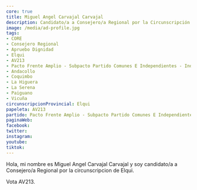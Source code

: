 ```yaml
---
core: true
title: Miguel Angel Carvajal Carvajal
description: Candidato/a a Consejero/a Regional por la Circunscripción de Elqui
image: /media/ad-profile.jpg
tags:
- CORE
- Consejero Regional
- Apruebo Dignidad
- Elqui
- AV213
- Pacto Frente Amplio - Subpacto Partido Comunes E Independientes - Independientes
- Andacollo
- Coquimbo
- La Higuera
- La Serena
- Paiguano
- Vicuña
circunscripcionProvincial: Elqui
papeleta: AV213
partido: Pacto Frente Amplio - Subpacto Partido Comunes E Independientes - Independientes
paginaWeb:
facebook:
twitter:
instagram:
youtube:
tiktok:
---
```

Hola, mi nombre es Miguel Angel Carvajal Carvajal y soy candidato/a a Consejero/a Regional por la circunscripcion de Elqui.

Vota AV213.
